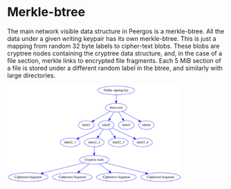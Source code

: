 # Merkle-btree

The main network visible data structure in Peergos is a merkle-btree. All the data under a given writing keypair has its own merkle-btree. This is just a mapping from random 32 byte labels to cipher-text blobs. These blobs are cryptree nodes containing the cryptree data structure, and, in the case of a file section, merkle links to encrypted file fragments. Each 5 MiB section of a file is stored under a different random label in the btree, and similarly with large directories.

<img alt="the network visible merkle-btree" src="img/btree.svg" class="center" style="width: 80%;" />